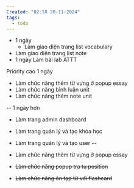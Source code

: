 ```yaml
---
Created: "02:18 20-11-2024"
tags:
  - todo
---
```

- 1  ngày
	- Làm giao diện trang list vocabulary 
- Làm giao diện trang list note
- 1 ngày
      Làm bài lab  ATTT

Priority cao
1 ngày 
- Làm chức năng thêm từ vựng ở popup essay
- Làm chức năng bình luận unit
- Làm chức năng thêm note unit

--
1 ngày hơn
- Làm trang admin dashboard 
- Làm trang quản lý và tạo khóa học 
- Làm trang quản lý và tạo user
--

- Làm chức năng thêm từ vựng ở popup essay
- ~~Làm chức năng popup tra tu position~~
- ~~Làm chức năng ôn tạp từ với flashcard~~
